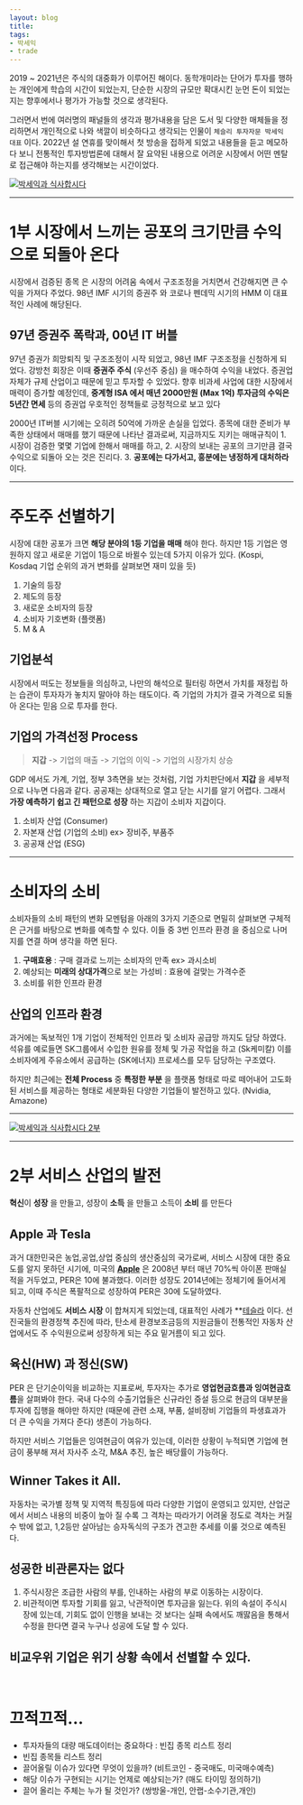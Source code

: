 ```yaml
---
layout: blog
title: 
tags:
- 박세익
- trade
---
```


2019 ~ 2021년은 주식의 대중화가 이루어진 해이다. 동학개미라는 단어가 투자를 행하는 개인에게 학습의 시간이 되었는지, 단순한 시장의 규모만 확대시킨 눈먼 돈이 되었는지는 향후에서나 평가가 가능할 것으로 생각된다.

그러면서 번에 여러명의 패널들의 생각과 평가내용을 담은 도서 및 다양한 매체들을 정리하면서 개인적으로 나와 색깔이 비슷하다고 생각되는 인물이 `체슬리 투자자문 박세익 대표` 이다. 2022년 설 연휴를 맞이해서 첫 방송을 접하게 되었고 내용들을 듣고 메모하다 보니 전통적인 투자방법론에 대해서 잘 요약된 내용으로 어려운 시장에서 어떤 멘탈로 접근해야 하는지를 생각해보는 시간이었다. 

[![박세익과 식사합시다](https://i.ytimg.com/vi/Pi5Lb5IOWXY/hqdefault.jpg?sqp=-oaymwEbCMQBEG5IVfKriqkDDggBFQAAiEIYAXABwAEG&rs=AOn4CLC47dl_7PvIi__O7PHaCiWxsIUO6w)](https://youtu.be/Pi5Lb5IOWXY)

<hr>

# 1부 시장에서 느끼는 공포의 크기만큼 수익으로 되돌아 온다
<span style="color:var(--strong);">시장에서 검증된 종목</span> 은 시장의 어려움 속에서 구조조정을 거치면서 건강해지면 큰 수익을 가져다 주었다. <span style="color:var(--accent);">98년 IMF 시기의 증권주</span> 와 <span style="color:var(--accent);">코로나 펜데믹 시기의 HMM</span> 이 대표적인 사례에 해당된다.

## 97년 증권주 폭락과, 00년 IT 버블

97년 증권가 희망퇴직 및 구조조정이 시작 되었고, 98년 IMF 구조조정을 신청하게 되었다. 강방천 회장은 이때 **증권주 주식** (우선주 중심) 을 매수하여 수익을 내었다. 증권업 자체가 규제 산업이고  때문에 믿고 투자할 수 있었다. 향후 비과세 사업에 대한 시장에서 매력이 증가할 예정인데, **중계형 ISA 에서 매년 2000만원 (Max 1억) 투자금의 수익은 5년간 면세** 등의 증권업 우호적인 정책들로 긍정적으로 보고 있다

2000년 IT버블 시기에는 오히려 50억에 가까운 손실을 입었다. 종목에 대한 준비가 부족한 상태에서 매매를 했기 때문에 나타난 결과로써, 지금까지도 지키는 매매규칙이 <span style="color:var(--strong);">1. 시장이 검증한 몇몇 기업에 한해서 매매를 하고, 2. 시장의 보내는 공포의 크기만큼 결국 수익으로 되돌아 오는 것은 진리다. 3. **공포에는 다가서고, 흥분에는 냉정하게 대처하라**</span> 이다.

<hr>

# 주도주 선별하기
시장에 대한 공포가 크면 <span style="color:var(--strong);">**해당 분야의 1등 기업을 매매**</span> 해야 한다. 하지만 1등 기업은 영원하지 않고 새로운 기업이 1등으로 바뀔수 있는데 5가지 이유가 있다. (Kospi, Kosdaq 기업 순위의 과거 변화를 살펴보면 재미 있을 듯)

1. 기술의 등장
2. 제도의 등장
3. 새로운 소비자의 등장
4. 소비자 기호변화 (플랫폼)
5. M & A

## 기업분석
시장에서 떠도는 정보들을 의심하고, 나만의 해석으로 필터링 하면서 가치를 재정립 하는 습관이 투자자가 놓치지 말아야 하는 태도이다. 즉 <span style="color:var(--strong);">기업의 가치가 결국 가격으로 되돌아 온다는 믿음</span> 으로 투자를 한다.

## 기업의 가격선정 Process
> **지갑** -> 기업의 매출 -> 기업의 이익 -> 기업의 시장가치 상승

GDP 에서도 가계, 기업, 정부 3측면을 보는 것처럼, 기업 가치판단에서 **지갑** 을 세부적으로 나누면 다음과 같다. 공공재는 상대적으로 열고 닫는 시기를 알기 어렵다. 그래서 **가장 예측하기 쉽고 긴 패턴으로 성장** 하는 지갑이 소비자 지갑이다. 
1. 소비자 산업 (Consumer)
2. 자본재 산업 (기업의 소비) ex> 장비주, 부품주
3. 공공재 산업 (ESG) 

<hr>

# 소비자의 소비
소비자들의 소비 패턴의 변화 모멘텀을 아래의 3가지 기준으로 면밀히 살펴보면 구체적은 근거를 바탕으로 변화를 예측할 수 있다. 이들 중 <span style="color:var(--accent);">3번 인프라 환경</span> 을 중심으로 나머지를 연결 하며 생각을 하면 된다.
1. **구매효용** : 구매 결과로 느끼는 소비자의 만족 ex> 과시소비
2. 예상되는 **미래의 상대가격**으로 보는 가성비 : 효용에 걸맞는 가격수준
3. <span style="color:var(--accent);">소비를 위한 인프라 환경</span>

## 산업의 인프라 환경
과거에는 독보적인 1개 기업이 전체적인 인프라 및 소비자 공급망 까지도 담당 하였다. 석유를 예로들면 SK그룹에서 수입한 원유를 정체 및 가공 작업을 하고 (Sk케미칼) 이를 소비자에게 주유소에서 공급하는 (SK에너지) 프로세스를 모두 담당하는 구조였다.

하지만 최근에는 **전체 Process** 중 **특정한  부분** 을 플랫폼 형태로 따로 떼어내어 고도화된 서비스를 제공하는 형태로 세분화된 다양한 기업들이 발전하고 있다. (Nvidia, Amazone)

<hr>

[![박세익과 식사합시다 2부](https://i.ytimg.com/vi/H11sqrbJinE/hqdefault.jpg?sqp=-oaymwEbCMQBEG5IVfKriqkDDggBFQAAiEIYAXABwAEG&rs=AOn4CLAdE0oNVloz_ygf1zGgDzgHMJgNwA)](https://youtu.be/H11sqrbJinE)

<hr>

# 2부 서비스 산업의 발전

<span style="color:var(--accent);">**혁신**</span>이 <span style="color:var(--accent);">**성장**</span> 을 만들고, 성장이 <span style="color:var(--accent);">**소득**</span> 을 만들고 소득이 <span style="color:var(--accent);">**소비**</span> 를 만든다

## Apple 과 Tesla

과거 대한민국은 농업,공업,상업 중심의 생산중심의 국가로써, 서비스 시장에 대한 중요도를 알지 못하던 시기에, 미국의 <span style="color:var(--strong);">**[Apple](https://finance.yahoo.com/quote/AAPL?p=AAPL&.tsrc=fin-srch)**</span> 은 2008년 부터 매년 70%씩 아이폰 판매실적을 거두었고, PER은 10에 불과했다. 이러한 성장도 2014년에는 정체기에 들어서게 되고, 이때 주식은 폭팔적으로 성장하여 PER은 30에 도달하였다.

자동차 산업에도 <span style="color:var(--accent);">**서비스 시장**</span> 이 합쳐지게 되었는데, 대표적인 사례가 <span style="color:var(--strong);">**[테슬라](https://finance.yahoo.com/quote/TSLA?p=TSLA&.tsrc=fin-srch)</span> 이다. 선진국들의 환경정책 추진에 따라, 탄소세 환경보조금등의 지원금들이 전통적인 자동차 산업에서도 주 수익원으로써 성장하게 되는 주요 밑거름이 되고 있다.

## 육신(HW) 과 정신(SW)

PER 은 단기순이익을 비교하는 지표로써, 투자자는 추가로 <span style="color:var(--accent);">**영업현금흐름과 잉여현금흐름**</span>을 살펴봐야 한다. 국내 다수의 수출기업들은 신규라인 증설 등으로 현금의 대부분을 투자에 집행을 해야만 하지만 (때문에 관련 소재, 부품, 설비장비 기업들의 파생효과가 더 큰 수익을 가져다 준다) 생존이 가능하다.

하지만 서비스 기업들은 잉여현금이 여유가 있는데, 이러한 상황이 누적되면 기업에 현금이 풍부해 져서 자사주 소각, M&A 추진, 높은 배당률이 가능하다.

## Winner Takes it All.

자동차는 국가별 정책 및 지역적 특징등에 따라 다양한 기업이 운영되고 있지만, 산업군에서 서비스 내용의 비중이 높아 질 수록 그 격차는 따라가기 어려울 정도로 격차는 커질 수 밖에 없고, 1,2등만 살아남는 승자독식의 구조가 견고한 추세를 이룰 것으로 예측된다.

## 성공한 비관론자는 없다

1. 주식시장은 조급한 사람의 부를, 인내하는 사람의 부로 이동하는 시장이다. 
2. 비관적이면 투자할 기회를 잃고, 낙관적이면 투자금을 잃는다.
위의 속설이 주식시장에 있는데, 기회도 없이 인행을 보내는 것 보다는 실패 속에서도 깨딿음을 통해서 수정을 한다면 결국 누구나 성공에 도달 할 수 있다.

## 비교우위 기업은 위기 상황 속에서 선별할 수 있다.

<br/>

# 끄적끄적...

- 투자자들의 대량 매도데이터는 중요하다 : 빈집 종목 리스트 정리
- 빈집 종목들 리스트 정리
- 끌어올릴 이슈가 있다면 무엇이 있을까? (비트코인 - 중국매도, 미국매수예측)
- 해당 이슈가 구현되는 시기는 언제로 예상되는가? (매도 타이밍 정의하기)
- 끌어 올리는 주체는 누가 될 것인가? (쌍방울-개인, 안랩-소수기관,개인)
